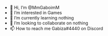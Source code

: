 - 👋 Hi, I’m @MmGaboimM
- 👀 I’m interested in Games
- 🌱 I’m currently learning nothing
- 💞️ I’m looking to collaborate on nothing
- 📫 How to reach me Gabiza#4440 on Discord

<!---
MmGaboimM/MmGaboimM is a ✨ special ✨ repository because its `README.md` (this file) appears on your GitHub profile.
You can click the Preview link to take a look at your changes.
--->
